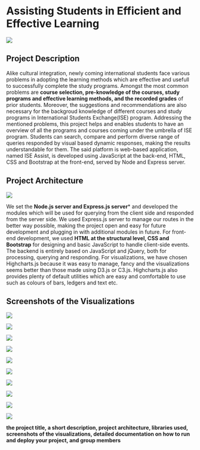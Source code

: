 # Assisting Students in Efficient and Effective Learning 

<img src="express/Hasan/Logo.png" witdh="500" hight="200">


## Project Description

Alike cultural integration, newly coming international students face various problems in adopting the learning methods which are effective and usefull to successfully complete the study programs. Amongst the most common problems are **course selection, pre-knowledge of the courses, study programs and effective learning methods, and the recorded grades** of prior students. Moreover, the suggestions and recommendations are also necessary for the backgroud knowledge of different courses and study programs in International Students Exchange(ISE) program. Addressing the mentioned problems, this project helps and enables students to have an overview of all the programs and courses coming under the umbrella of ISE program. Students can search, compare and perform diverse range of queries responded by visual based dynamic responses, making the results understandable for them. The said platform is web-based application, named ISE Assist, is developed using JavaScript at the back-end, HTML, CSS and Bootstrap at the front-end, served by Node and Express server.


## Project Architecture

![](Project_Architecture2.png)

We set the **Node.js server and Express.js server*** and developed the modules which will be used for querying from the client side and responded from the server side. We used Express.js server to manage our routes in the better way possible, making the project open and easy for future development and plugging in with additional modules in future.
For front-end development, we used **HTML at the structural level, CSS and Bootstrap** for designing and basic JavaScript to handle client-side events. The backend is entirely based on JavaScript and jQuery, both for processing, querying and responding. For visualizations, we have chosen Highcharts.js because it was easy to manage, fancy and the visualizations seems better than those made using D3.js or C3.js. Highcharts.js also provides plenty of default utilities which are easy and comfortable to use such as colours of bars, ledgers and text etc. 

## Screenshots of the Visualizations

![](screenshots0.png)

![](screenshots1.png)

![](screenshots2.png)

![](screenshots3.png)

![](screenshots4.png)

![](screenshots5.png)

![](screenshots6.png)

![](screenshots7.png)

![](screenshots8.png)

![](screenshots9.png)

**the project title, a short description, project architecture, libraries used, screenshots of the visualizations, detailed documentation on how to run and deploy your project, and group members**


